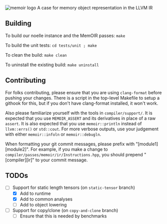 ![memoir logo](memoir_logo.png)
A case for memory object representation in the LLVM IR

## Building
To build our noelle instance and the MemOIR passes:
`make`

To build the unit tests:
`cd tests/unit ; make`

To clean the build:
`make clean`

To uninstall the existing build:
`make uninstall`

## Contributing
For folks contributing, please ensure that you are using `clang-format` before pushing your changes.
There is a script in the top-level Makefile to setup a githook for this, but if you don't have clang-format installed, it won't work.

Also please familiarize yourself with the tools in `compiler/support/`.
It is expected that you use `MEMOIR_ASSERT` and its derivatives in place of a raw `assert`.
It is also expected that you use `memoir::println` instead of `llvm::errs()` or `std::cout`.
For more verbose outputs, use your judgement with either `memoir::infoln` or  `memoir::debugln`.

When formatting your git commit messages, please prefix with "[module1][module2]".
For example, if you make a change to `compiler/passes/memoir/ir/Instructions.hpp`, you should prepend "[compiler][ir]" to your commit message.


## TODOs
- [ ] Support for static length tensors (on `static-tensor` branch)
  - [x] Add to runtime
  - [x] Add to common analyses
  - [ ] Add to object lowering
- [ ] Support for copy/clone (on `copy-and-clone` branch)
  - [ ] Ensure that this is needed by benchmarks
